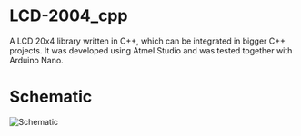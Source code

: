 # LCD-2004_cpp
 
A LCD 20x4 library written in C++, which can be integrated in bigger C++ projects. It was developed using Atmel Studio and was tested together with Arduino Nano.

# Schematic
![Schematic](https://user-images.githubusercontent.com/75970114/224103080-dd6682d2-0698-458b-baee-d557396b4cc3.png)

